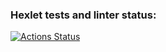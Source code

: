 ### Hexlet tests and linter status:
[![Actions Status](https://github.com/vaysl7599/qa-engineer-old-project-85/workflows/hexlet-check/badge.svg)](https://github.com/vaysl7599/qa-engineer-old-project-85/actions)